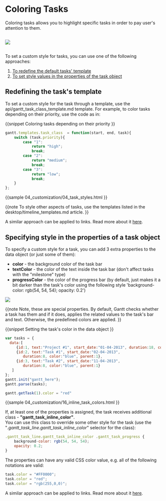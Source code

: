 Coloring Tasks
=======================

Coloring tasks allows you to highlight specific tasks in order to pay user's attention to them.

<img style="padding-top:15px; padding-bottom:15px;" src="desktop/coloring_tasks.png"/>


To set a custom style for tasks, you can use one of the following approaches:

1. [To redefine the default tasks' template](desktop/colouring_tasks.md#redefiningthetaskstemplate)
2. [To set style values in the properties of the task object](desktop/colouring_tasks.md#specifyingstyleinthepropertiesofthetaskobject)


Redefining the task's template
-----------------------------------------

To set a custom style for the task through a template, use the api/gantt_task_class_template.md template. For example, to color tasks depending on their priority, use the code as in:

{{snippet
Coloring tasks depending on their priority
}}
~~~js
gantt.templates.task_class  = function(start, end, task){
	switch (task.priority){
		case "1":
			return "high";
			break;
		case "2":
			return "medium";
			break;
		case "3":
			return "low";
			break;
	}
};
~~~
{{sample
	04_customization/04_task_styles.html
}}


{{note
To style other aspects of tasks, use the templates listed in the desktop/timeline_templates.md article.
}}

A similar approach can be applied to links. Read more about it [here](desktop/colouring_lines.md#redefiningthelinkstemplate).


Specifying style in the properties of a task object
-----------------------------------------------------

To specify a custom style for a task, you can add 3 extra properties to the data object (or just some of them):

- **color** - the background color of the task bar
- **textColor** - the color of the text inside the task bar (don't affect tasks with the "milestone" type)
- **progressColor** - the color of the progress bar (by default, just makes it a bit darker than the task's color using the following style 'background-color: rgb(54, 54, 54); opacity: 0.2')

<img src="desktop/task_color_properties.png"/>

{{note
Note, these are special properties. 
By default, Gantt checks whether a task has them and if it does, applies the related values to the task's bar and text. Otherwise, the predefined colors are applied.
}}

{{snippet
Setting the task's color in the data object
}}
~~~js
var tasks = {
  data:[
     {id:1, text:"Project #1", start_date:"01-04-2013", duration:18, color:"red"},
     {id:2, text:"Task #1", start_date:"02-04-2013", 
     	duration:8, color:"blue", parent:1},
     {id:3, text:"Task #2", start_date:"11-04-2013", 
     	duration:8, color:"blue", parent:1}
   ]
};
gantt.init("gantt_here");
gantt.parse(tasks);

gantt.getTask(1).color = "red"
~~~

{{sample
04_customization/16_inline_task_colors.html
}}


If, at least one of the properties is assigned, the task receives additional class - **"gantt_task_inline_color"**. <br>
You can use this class to override some other style for the task (use the "*.gantt_task_line.gantt_task_inline_color*" selector for the class):

~~~js
.gantt_task_line.gantt_task_inline_color .gantt_task_progress {
	background-color: rgb(54, 54, 54);
	opacity: 0.2;
}
~~~

The properties can have any valid CSS color value, e.g. all of the following notations are valid:

~~~js
task.color = "#FF0000";
task.color = "red";
task.color = "rgb(255,0,0)";
~~~


A similar approach can be applied to links. Read more about it [here](desktop/colouring_lines.md#specifyingcolorinthepropertiesofthelinkobject).